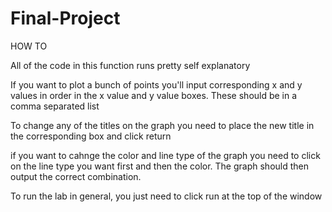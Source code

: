 # Final-Project

HOW TO

All of the code in this function runs pretty self explanatory

If you want to plot a bunch of points you'll input corresponding x and y values in order in the x value and y value boxes. These should be in a comma separated list

To change any of the titles on the graph you need to place the new title in the corresponding box and click return

if you want to cahnge the color and line type of the graph you need to click on the line type you want first and then the color. The graph should then output the correct combination.

To run the lab in general, you just need to click run at the top of the window